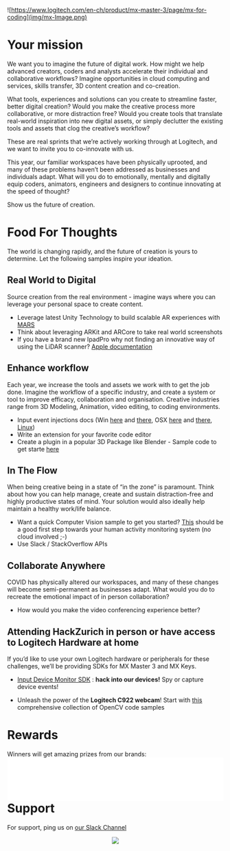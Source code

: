 ![https://www.logitech.com/en-ch/product/mx-master-3/page/mx-for-coding](img/mx-Image.png)

# Your mission

We want you to imagine the future of digital work. How might we help advanced creators, coders and analysts accelerate their individual and collaborative workflows? Imagine opportunities in cloud computing and services, skills transfer, 3D content creation and co-creation.

What tools, experiences and solutions can you create to streamline faster, better digital creation? Would you make the creative process more collaborative, or more distraction free? Would you create tools that translate real-world inspiration into new digital assets, or simply declutter the existing tools and assets that clog the creative’s workflow?

These are real sprints that we’re actively working through at Logitech, and we want to invite you to co-innovate with us.

This year, our familiar workspaces have been physically uprooted, and many of these problems haven’t been addressed as businesses and individuals adapt. What will you do to emotionally, mentally and digitally equip coders, animators, engineers and designers to continue innovating at the speed of thought?

Show us the future of creation.

# Food For Thoughts

The world is changing rapidly, and the future of creation is yours to determine. Let the following samples inspire your ideation.

## Real World to Digital

Source creation from the real environment - imagine ways where you can leverage your personal space to create content.

* Leverage latest Unity Technology to build scalable AR experiences with [MARS](https://docs.unity3d.com/Packages/com.unity.mars@1.0/manual/WorkingWithMARS.html#tips-for-authoring-ar-content-with-mars)
* Think about leveraging ARKit and ARCore to take real world screenshots
* If you have a brand new IpadPro why not finding an innovative way of using the LiDAR scanner? [Apple documentation](https://developer.apple.com/documentation/arkit/world_tracking/visualizing_and_interacting_with_a_reconstructed_scene)

## Enhance workflow

Each year, we increase the tools and assets we work with to get the job done. Imagine the workflow of a specific industry, and create a system or tool to improve efficacy, collaboration and organisation.
Creative industries range from 3D Modeling, Animation, video editing, to coding environments.

* Input event injections docs (Win [here](https://msdn.microsoft.com/fr-fr/library/windows/desktop/ms646304(v=vs.85).aspx) and [there](https://msdn.microsoft.com/en-us/library/windows/desktop/ms646310(v=vs.85).aspx), OSX [here](https://developer.apple.com/documentation/coregraphics/1456564-cgeventcreatekeyboardevent) and [there](https://developer.apple.com/documentation/coregraphics/1456527-cgeventpost), [Linux](https://www.kernel.org/doc/html/v4.12/input/uinput.html))
* Write an extension for your favorite code editor
* Create a plugin in a popular 3D Package like Blender - Sample code to get starte [here]()

## In The Flow

When being creative being in a state of “in the zone” is paramount. Think about how you can help manage, create and sustain distraction-free and highly productive states of mind. Your solution would also ideally help maintain a healthy work/life balance.  

* Want a quick Computer Vision sample to get you started? [This](./cv) should be a good first step towards your human activity monitoring system (no cloud involved ;-)
* Use Slack / StackOverflow APIs

## Collaborate Anywhere

COVID has physically altered our workspaces, and many of these changes will become semi-permanent as businesses adapt. What would you do to recreate the emotional impact of in person collaboration?

* How would you make the video conferencing experience better?

## Attending HackZurich in person or have access to Logitech Hardware at home

If you’d like to use your own Logitech hardware or peripherals for these challenges, we’ll be providing SDKs for MX Master 3 and MX Keys.

* [Input Device Monitor SDK](./devmon/) : **hack into our devices!** Spy or capture device events!

* Unleash the power of the **Logitech C922 webcam**! Start with [this](https://github.com/spmallick/learnopencv) comprehensive collection of OpenCV code samples

# Rewards

Winners will get amazing prizes from our brands:
<img src="img/Logitech Multibrand Horizontal Print White.png" style="float:right;margin-left:10px">

# Support

For support, ping us on [our Slack Channel](https://hackzurich2020.slack.com/archives/C018ESGLGLV)

<div style="text-align:center">
    <a href="https://www.logitech.com"><img src="img/logitech.png" style="max-width: 25%"></a>
</div>
